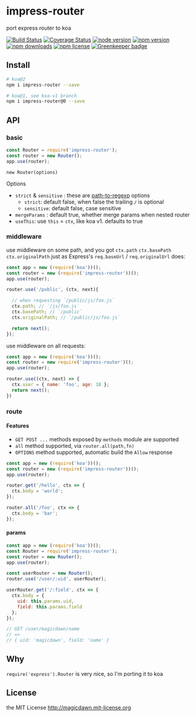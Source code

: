 # impress-router

port express router to koa

[![Build Status](https://img.shields.io/travis/magicdawn/express-modern.svg?style=flat-square)](https://travis-ci.org/magicdawn/impress-router)
[![Coverage Status](https://img.shields.io/codecov/c/github/magicdawn/impress-router.svg?style=flat-square)](https://codecov.io/gh/magicdawn/impress-router)
[![node version](https://img.shields.io/node/v/impress-router.svg?style=flat-square)](https://www.npmjs.com/package/impress-router)
[![npm version](https://img.shields.io/npm/v/impress-router.svg?style=flat-square)](https://www.npmjs.com/package/impress-router)
[![npm downloads](https://img.shields.io/npm/dm/impress-router.svg?style=flat-square)](https://www.npmjs.com/package/impress-router)
[![npm license](https://img.shields.io/npm/l/impress-router.svg?style=flat-square)](http://magicdawn.mit-license.org)
[![Greenkeeper badge](https://badges.greenkeeper.io/magicdawn/impress-router.svg)](https://greenkeeper.io/)

## Install

```sh
# koa@2
npm i impress-router --save

# koa@1, see koa-v1 branch
npm i impress-router@0 --save
```

## API

### basic

```js
const Router = require('impress-router');
const router = new Router();
app.use(router);
```

`new Router(options)`

Options

- `strict` & `sensitive` : these are [path-to-regexp](https://github.com/pillarjs/path-to-regexp) options
  - `strict`: default false, when false the trailing `/` is optional
  - `sensitive`: default false, case sensitive
- `mergeParams` : default true, whether merge params when nested router
- `useThis`: use `this` = `ctx`, like koa v1. defaults to true


### middleware

use middleware on some path, and you got `ctx.path` `ctx.basePath` `ctx.originalPath`
just as Express's `req.baseUrl` / `req.originalUrl` does:

```js
const app = new (require('koa'))();
const router = new (require('impress-router'))();
app.use(router);

router.use('/public', (ctx, next){

  // when requesting `/public/js/foo.js`
  ctx.path; // `/js/foo.js`
  ctx.basePath; // `/public`
  ctx.originalPath; // `/public/js/foo.js`

  return next();
});

```

use middleware on all requests:

```js
const app = new (require('koa'))();
const router = new require('impress-router')();
app.use(router);

router.use((ctx, next) => {
  ctx.user = { name: 'foo', age: 18 };
  return next();
})
```

### route

#### Features

- `GET POST ...` methods exposed by `methods` module are supported
- `all` method supported, via `router.all(path,fn)`
- `OPTIONS` method supported, automatic build the `Allow` response


```js
const app = new (require('koa'))();
const router = new (require('impress-router'))();
app.use(router);

router.get('/hello', ctx => {
  ctx.body = 'world';
});

router.all('/foo', ctx => {
  ctx.body = 'bar';
});
```

#### params

```js
const app = new (require('koa'))();
const Router = require('impress-router');
const router = new Router();
app.use(router);

const userRouter = new Router();
router.use('/user/:uid', userRouter);

userRouter.get('/:field', ctx => {
  ctx.body = {
    uid: this.params.uid,
    field: this.params.field
  };
});

// GET /user/magicdawn/name
// =>
// { uid: 'magicdawn', field: 'name' }
```

## Why
`require('express').Router` is very nice, so I'm porting it to koa

## License
the MIT License http://magicdawn.mit-license.org